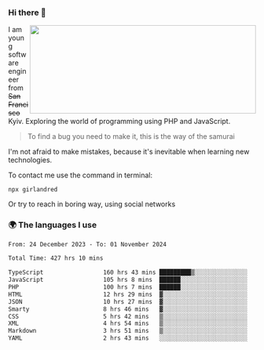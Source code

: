 ### Hi there 👋  

<img align='right' src="https://github-readme-stats.vercel.app/api?username=girlandred&count_private=true&show_icons=true&include_all_commits=true&hide_rank=true&hide_title=true&theme=buefy&card_width=300" width=460 height=180>


I am young software engineer from ~~San Francisco~~ Kyiv. Exploring the world of programming using PHP and JavaScript.


> To find a bug you need to make it, this is the way of the samurai



I'm not afraid to make mistakes, because it's inevitable when learning new technologies.

To contact me use the command in terminal:

```
npx girlandred
```

Or try to reach in boring way, using social networks


### 🌍 The languages I use

<!--START_SECTION:waka-->

```txt
From: 24 December 2023 - To: 01 November 2024

Total Time: 427 hrs 10 mins

TypeScript                 160 hrs 43 mins █████████▒░░░░░░░░░░░░░░░   37.62 %
JavaScript                 105 hrs 8 mins  ██████░░░░░░░░░░░░░░░░░░░   24.61 %
PHP                        100 hrs 7 mins  ██████░░░░░░░░░░░░░░░░░░░   23.43 %
HTML                       12 hrs 29 mins  ▓░░░░░░░░░░░░░░░░░░░░░░░░   02.92 %
JSON                       10 hrs 27 mins  ▓░░░░░░░░░░░░░░░░░░░░░░░░   02.45 %
Smarty                     8 hrs 46 mins   ▓░░░░░░░░░░░░░░░░░░░░░░░░   02.05 %
CSS                        5 hrs 42 mins   ▒░░░░░░░░░░░░░░░░░░░░░░░░   01.34 %
XML                        4 hrs 54 mins   ▒░░░░░░░░░░░░░░░░░░░░░░░░   01.15 %
Markdown                   3 hrs 51 mins   ▒░░░░░░░░░░░░░░░░░░░░░░░░   00.90 %
YAML                       2 hrs 43 mins   ░░░░░░░░░░░░░░░░░░░░░░░░░   00.64 %
```

<!--END_SECTION:waka-->
